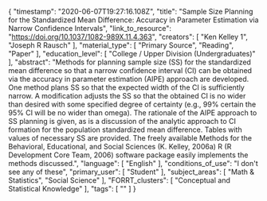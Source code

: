 {
    "timestamp": "2020-06-07T19:27:16.108Z",
    "title": "Sample Size Planning for the Standardized Mean Difference: Accuracy in Parameter Estimation via Narrow Confidence Intervals",
    "link_to_resource": "https://doi.org/10.1037/1082-989X.11.4.363",
    "creators": [
        "Ken Kelley 1",
        "Joseph R Rausch"
    ],
    "material_type": [
        "Primary Source",
        "Reading",
        "Paper"
    ],
    "education_level": [
        "College / Upper Division (Undergraduates)"
    ],
    "abstract": "Methods for planning sample size (SS) for the standardized mean difference so that a narrow confidence interval (CI) can be obtained via the accuracy in parameter estimation (AIPE) approach are developed. One method plans SS so that the expected width of the CI is sufficiently narrow. A modification adjusts the SS so that the obtained CI is no wider than desired with some specified degree of certainty (e.g., 99% certain the 95% CI will be no wider than omega). The rationale of the AIPE approach to SS planning is given, as is a discussion of the analytic approach to CI formation for the population standardized mean difference. Tables with values of necessary SS are provided. The freely available Methods for the Behavioral, Educational, and Social Sciences (K. Kelley, 2006a) R (R Development Core Team, 2006) software package easily implements the methods discussed.",
    "language": [
        "English"
    ],
    "conditions_of_use": "I don't see any of these",
    "primary_user": [
        "Student"
    ],
    "subject_areas": [
        "Math & Statistics",
        "Social Science"
    ],
    "FORRT_clusters": [
        "Conceptual and Statistical Knowledge"
    ],
    "tags": [
        ""
    ]
}
